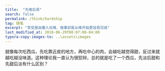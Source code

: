 ```yaml
---
title:  "先难后易"
search: false
permalink: /think/hardship
tag: 随笔
excerpt: "享受是由奢入俭难，做事却是从难开始更容易完成"
last_modified_at: 2018-06-29T08:07:00-04:00
typora-copy-images-to: ..\assets\images
---
```


就像每次吃西瓜，先吃靠近皮的地方，再吃中心的肉，会越吃越觉得甜，反过来就越吃越没味道。这种理论我一直认为很狡辩，总的就是吃了一个西瓜，先淡后甜和先甜后淡有什么区别？